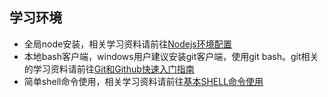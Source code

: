 ## 学习环境

- 全局node安装，相关学习资料请前往[Nodejs环境配置](http://guoyongfeng.github.io/idoc/html/%E6%8A%80%E6%9C%AF%E5%88%86%E4%BA%AB/Nodejs%E7%8E%AF%E5%A2%83%E9%85%8D%E7%BD%AE.html)
- 本地bash客户端，windows用户建议安装git客户端，使用git bash。git相关的学习资料请前往[Git和Github快速入门指南](http://guoyongfeng.github.io/idoc/html/%E6%8A%80%E6%9C%AF%E5%88%86%E4%BA%AB/Git%E5%92%8CGithub%E5%BF%AB%E9%80%9F%E5%85%A5%E9%97%A8%E6%8C%87%E5%8D%97.html)
- 简单shell命令使用，相关学习资料请前往[基本SHELL命令使用](http://guoyongfeng.github.io/idoc/html/%E6%8A%80%E6%9C%AF%E5%88%86%E4%BA%AB/%E5%9F%BA%E6%9C%ACSHELL%E5%91%BD%E4%BB%A4%E4%BD%BF%E7%94%A8.html)
